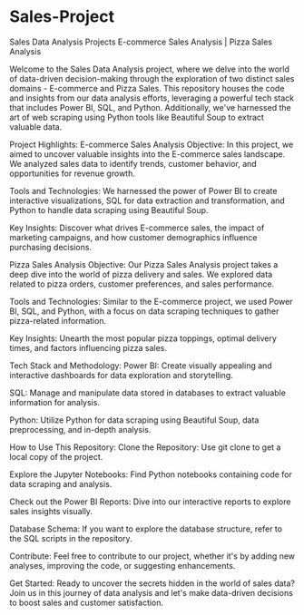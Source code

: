 # Sales-Project
Sales Data Analysis Projects
E-commerce Sales Analysis | Pizza Sales Analysis

Welcome to the Sales Data Analysis project, where we delve into the world of data-driven decision-making through the exploration of two distinct sales domains - E-commerce and Pizza Sales. This repository houses the code and insights from our data analysis efforts, leveraging a powerful tech stack that includes Power BI, SQL, and Python. Additionally, we've harnessed the art of web scraping using Python tools like Beautiful Soup to extract valuable data.

Project Highlights:
E-commerce Sales Analysis
Objective: In this project, we aimed to uncover valuable insights into the E-commerce sales landscape. We analyzed sales data to identify trends, customer behavior, and opportunities for revenue growth.

Tools and Technologies: We harnessed the power of Power BI to create interactive visualizations, SQL for data extraction and transformation, and Python to handle data scraping using Beautiful Soup.

Key Insights: Discover what drives E-commerce sales, the impact of marketing campaigns, and how customer demographics influence purchasing decisions.

Pizza Sales Analysis
Objective: Our Pizza Sales Analysis project takes a deep dive into the world of pizza delivery and sales. We explored data related to pizza orders, customer preferences, and sales performance.

Tools and Technologies: Similar to the E-commerce project, we used Power BI, SQL, and Python, with a focus on data scraping techniques to gather pizza-related information.

Key Insights: Unearth the most popular pizza toppings, optimal delivery times, and factors influencing pizza sales.

Tech Stack and Methodology:
Power BI: Create visually appealing and interactive dashboards for data exploration and storytelling.

SQL: Manage and manipulate data stored in databases to extract valuable information for analysis.

Python: Utilize Python for data scraping using Beautiful Soup, data preprocessing, and in-depth analysis.

How to Use This Repository:
Clone the Repository: Use git clone to get a local copy of the project.

Explore the Jupyter Notebooks: Find Python notebooks containing code for data scraping and analysis.

Check out the Power BI Reports: Dive into our interactive reports to explore sales insights visually.

Database Schema: If you want to explore the database structure, refer to the SQL scripts in the repository.

Contribute: Feel free to contribute to our project, whether it's by adding new analyses, improving the code, or suggesting enhancements.

Get Started:
Ready to uncover the secrets hidden in the world of sales data? Join us in this journey of data analysis and let's make data-driven decisions to boost sales and customer satisfaction.

